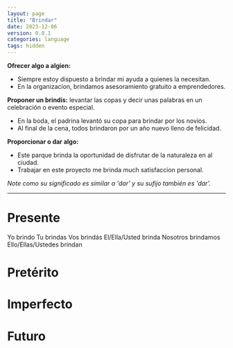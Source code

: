 ```yaml
---
layout: page
title: "Brindar"
date: 2023-12-06
version: 0.0.1
categories: language
tags: hidden
---
```


**Ofrecer algo a algien:**

- Siempre estoy dispuesto a brindar mi ayuda a quienes la necesitan.
- En la organizacíon, brindamos asesoramiento gratuito a emprendedores.

**Proponer un brindis:** levantar las copas y decir unas palabras en un celebración o evento especial.

- En la boda, el padrina levantó su copa para brindar por los novios.
- Al final de la cena, todos brindaron por un año nuevo lleno de felicidad.

**Proporcionar o dar algo:**

- Este parque brinda la oportunidad de disfrutar de la naturaleza en al ciudad.
- Trabajar en este proyecto me brinda much satisfaccíon personal.

_Note como su significado es similar a 'dar' y su sufijo también es 'dar'._

---

# Presente

Yo brindo
Tu brindas
Vos brindás
El/Ella/Usted brinda
Nosotros brindamos
Ello/Ellas/Ustedes brindan

# Pretérito

# Imperfecto

# Futuro
